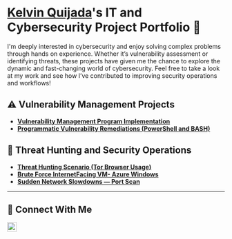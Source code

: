 # <a href=https://www.linkedin.com/in/kelvin-quijada-196637170/>Kelvin Quijada</a>'s IT and Cybersecurity Project Portfolio 🔐

I'm deeply interested in cybersecurity and enjoy solving complex problems through hands on experience. Whether it’s vulnerability assessment or identifying threats, these projects have given me the chance to explore the dynamic and fast-changing world of cybersecurity. Feel free to take a look at my work and see how I’ve contributed to improving security operations and workflows!


## ⚠️ Vulnerability Management Projects

- **[Vulnerability Management Program Implementation](https://github.com/Kelvin-CyberQ/Vulnerability-Management-)**
- **[Programmatic Vulnerability Remediations (PowerShell and BASH)](https://github.com/Kelvin-CyberQ/Programmatic-Vulnerability-Remediations/blob/main/README.md)**

## 🚨 Threat Hunting and Security Operations
- **[Threat Hunting Scenario (Tor Browser Usage)](https://github.com/Kelvin-CyberQ/Threat-Hunting-Scenario/blob/main/README.md)**
- **[Brute Force InternetFacing VM- Azure Windows](https://github.com/Kelvin-CyberQ/InternetFacing-VM--Azure-Windows/blob/main/README.md)**
- **[Sudden Network Slowdowns — Port Scan](https://github.com/Kelvin-CyberQ/Network-Slowdown-Potential-Port-Scan-/blob/main/README.md)**

<hr/>

## 🤳 Connect With Me

[<img align="left" alt="___________ | LinkedIn" width="22px" src="https://cdn.jsdelivr.net/npm/simple-icons@v3/icons/linkedin.svg" />][linkedin]


[twitter]: https://twitter.com/____Kelvin_______
[youtube]: https://www.youtube.com/c/_____Kelvin______
[instagram]: https://www.instagram.com/___Kelvin_______
[linkedin]: https://linkedin.com/in/kelvin-quijada-196637170/

<!--
<img width="35" alt="image" src="https://github.com/user-attachments/assets/2f41c7cd-5ea8-4475-b451-a37161b6c3fb"> 
<img width="35" alt="image" src="https://github.com/user-attachments/assets/77649969-9910-4994-8b96-74a116cfb2a8">
-->
